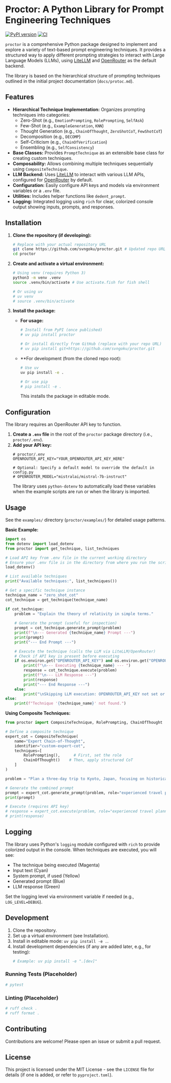# Proctor: A Python Library for Prompt Engineering Techniques

[![PyPI version](https://badge.fury.io/py/proctor.svg)](https://badge.fury.io/py/proctor) <!-- Placeholder: Replace once published -->
[![CI](https://github.com/svngoku/proctor/actions/workflows/python-package.yml/badge.svg)](https://github.com/svngoku/proctor/actions/workflows/python-package.yml) <!-- Updated username/repo -->

`proctor` is a comprehensive Python package designed to implement and explore a variety of text-based prompt engineering techniques. It provides a structured way to apply different prompting strategies to interact with Large Language Models (LLMs), using [LiteLLM](https://github.com/BerriAI/litellm) and [OpenRouter](https://openrouter.ai/) as the default backend.

The library is based on the hierarchical structure of prompting techniques outlined in the initial project documentation (`docs/protoc.md`).

## Features

*   **Hierarchical Technique Implementation:** Organizes prompting techniques into categories:
    *   Zero-Shot (e.g., `EmotionPrompting`, `RolePrompting`, `SelfAsk`)
    *   Few-Shot (e.g., `ExampleGeneration`, `KNN`)
    *   Thought Generation (e.g., `ChainOfThought`, `ZeroShotCoT`, `FewShotCoT`)
    *   Decomposition (e.g., `DECOMP`)
    *   Self-Criticism (e.g., `ChainOfVerification`)
    *   Ensembling (e.g., `SelfConsistency`)
*   **Base Classes:** Provides `PromptTechnique` as an extensible base class for creating custom techniques.
*   **Composability:** Allows combining multiple techniques sequentially using `CompositeTechnique`.
*   **LLM Backend:** Uses [LiteLLM](https://github.com/BerriAI/litellm) to interact with various LLM APIs, configured for [OpenRouter](https://openrouter.ai/) by default.
*   **Configuration:** Easily configure API keys and models via environment variables or a `.env` file.
*   **Utilities:** Includes helper functions like `dedent_prompt`.
*   **Logging:** Integrated logging using `rich` for clear, colorized console output showing inputs, prompts, and responses.

## Installation

1.  **Clone the repository (if developing):**
    ```bash
    # Replace with your actual repository URL
    git clone https://github.com/svngoku/proctor.git # Updated repo URL
    cd proctor
    ```

2.  **Create and activate a virtual environment:**
    ```bash
    # Using venv (requires Python 3)
    python3 -m venv .venv
    source .venv/bin/activate # Use activate.fish for fish shell
    
    # Or using uv
    # uv venv
    # source .venv/bin/activate
    ```

3.  **Install the package:**
    *   **For usage:**
        ```bash
        # Install from PyPI (once published)
        # uv pip install proctor 
        
        # Or install directly from GitHub (replace with your repo URL)
        # uv pip install git+https://github.com/svngoku/proctor.git
        ```
    *   **For development (from the cloned repo root):
        ```bash
        # Use uv
        uv pip install -e .
        
        # Or use pip
        # pip install -e .
        ```
        This installs the package in editable mode.

## Configuration

The library requires an OpenRouter API key to function.

1.  **Create a `.env` file** in the root of the `proctor` package directory (i.e., `proctor/.env`).
2.  **Add your API key:**
    ```dotenv
    # proctor/.env
    OPENROUTER_API_KEY="YOUR_OPENROUTER_API_KEY_HERE"
    
    # Optional: Specify a default model to override the default in config.py
    # OPENROUTER_MODEL="mistralai/mistral-7b-instruct"
    ```
    The library uses `python-dotenv` to automatically load these variables when the example scripts are run or when the library is imported.

## Usage

See the `examples/` directory (`proctor/examples/`) for detailed usage patterns.

**Basic Example:**

```python
import os
from dotenv import load_dotenv
from proctor import get_technique, list_techniques

# Load API key from .env file in the current working directory
# Ensure your .env file is in the directory from where you run the script
load_dotenv()

# List available techniques
print("Available techniques:", list_techniques())

# Get a specific technique instance
technique_name = "zero_shot_cot"
cot_technique = get_technique(technique_name)

if cot_technique:
    problem = "Explain the theory of relativity in simple terms."
    
    # Generate the prompt (useful for inspection)
    prompt = cot_technique.generate_prompt(problem)
    print(f"\n--- Generated {technique_name} Prompt ---")
    print(prompt)
    print("--- End Prompt ---")

    # Execute the technique (calls the LLM via LiteLLM/OpenRouter)
    # Check if API key is present before executing
    if os.environ.get("OPENROUTER_API_KEY") and os.environ.get("OPENROUTER_API_KEY") != "YOUR_API_KEY_HERE":
        print(f"\n--- Executing {technique_name} --- ")
        response = cot_technique.execute(problem)
        print(f"\n--- LLM Response ---")
        print(response)
        print("--- End Response ---")
    else:
        print("\nSkipping LLM execution: OPENROUTER_API_KEY not set or is placeholder in .env file.")
else:
    print(f"Technique '{technique_name}' not found.")

```

**Using Composite Techniques:**

```python
from proctor import CompositeTechnique, RolePrompting, ChainOfThought

# Define a composite technique
expert_cot = CompositeTechnique(
    name="Expert Chain-of-Thought",
    identifier="custom-expert-cot",
    techniques=[
        RolePrompting(),      # First, set the role
        ChainOfThought()    # Then, apply structured CoT
    ]
)

problem = "Plan a three-day trip to Kyoto, Japan, focusing on historical sites."

# Generate the combined prompt
prompt = expert_cot.generate_prompt(problem, role="experienced travel planner")
print(prompt)

# Execute (requires API key)
# response = expert_cot.execute(problem, role="experienced travel planner")
# print(response)
```

## Logging

The library uses Python's `logging` module configured with `rich` to provide colorized output in the console. When techniques are executed, you will see:

*   The technique being executed (Magenta)
*   Input text (Cyan)
*   System prompt, if used (Yellow)
*   Generated prompt (Blue)
*   LLM response (Green)

Set the logging level via environment variable if needed (e.g., `LOG_LEVEL=DEBUG`).

## Development

1.  Clone the repository.
2.  Set up a virtual environment (see Installation).
3.  Install in editable mode: `uv pip install -e .`.
4.  Install development dependencies (if any are added later, e.g., for testing):
    ```bash
    # Example: uv pip install -e ".[dev]"
    ```

### Running Tests (Placeholder)

```bash
# pytest
```

### Linting (Placeholder)

```bash
# ruff check .
# ruff format .
```

## Contributing

Contributions are welcome! Please open an issue or submit a pull request.

## License

This project is licensed under the MIT License - see the `LICENSE` file for details (if one is added, or refer to `pyproject.toml`).